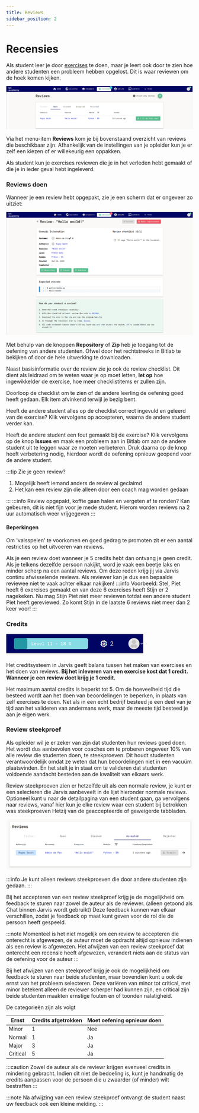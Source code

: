 ```yaml
---
title: Reviews
sidebar_position: 2
---
```

# Recensies

Als student leer je door [exercises](../exercises) te doen, maar je leert ook door te zien hoe andere studenten een probleem hebben opgelost.
Dit is waar reviewen om de hoek komen kijken.

![review overzicht](/img/docs/reviews/overview.png)

Via het menu-item **Reviews** kom je bij bovenstaand overzicht van reviews die beschikbaar zijn.
Afhankelijk van de instellingen van je opleider kun je er zelf een kiezen of er willekeurig een oppakken.

Als student kun je exercises reviewen die je in het verleden hebt gemaakt of die je in ieder geval hebt ingeleverd.

### Reviews doen

Wanneer je een review hebt opgepakt, zie je een scherm dat er ongeveer zo uitziet:

![enkele recensie](/img/docs/reviews/single.png)

Met behulp van de knoppen **Repository** of **Zip** heb je toegang tot de oefening van andere studenten.
Ofwel door het rechtstreeks in Bitlab te bekijken of door de hele uitwerking te downloaden.

Naast basisinformatie over de review zie je ook de review checklist.
Dit dient als leidraad om te weten waar je op moet letten,
**let op** hoe ingewikkelder de exercise, hoe meer checklistitems er zullen zijn.

Doorloop de checklist om te zien of de andere leerling de oefening goed heeft gedaan.
Elk item afvinkend terwijl je bezig bent.

Heeft de andere student alles op de checklist correct ingevuld en geleerd van de exercise?
Klik vervolgens op accepteren, waarna de andere student verder kan.

Heeft de andere student een fout gemaakt bij de exercise?
Klik vervolgens op de knop **Issues** en maak een probleem aan in Bitlab om aan de andere student uit te leggen waar ze moeten verbeteren.
Druk daarna op de knop heeft verbetering nodig, hierdoor wordt de oefening opnieuw geopend voor de andere student.

:::tip
Zie je geen review?

1. Mogelijk heeft iemand anders de review al geclaimd
2. Het kan een review zijn die alleen door een coach mag worden gedaan
 
:::
:::info
Review opgepakt, koffie gaan halen en vergeten af te ronden? 
Kan gebeuren, dit is niet fijn voor je mede student.
Hierom worden reviews na 2 uur automatisch weer vrijgegeven
:::

#### Beperkingen

Om 'valsspelen' te voorkomen en goed gedrag te promoten zit er een aantal restricties op het uitvoeren van reviews.

Als je een review doet wanneer je 5 credits hebt dan ontvang je geen credit.
Als je telkens dezelfde persoon nakijkt, word je vaak een beetje laks en minder scherp na een aantal reviews. 
Om deze reden krijg jij via Jarvis continu afwisselende reviews. 
Als reviewer kan je dus een bepaalde reviewee niet te vaak achter elkaar nakijken!
:::info
Voorbeeld: Stel, Piet heeft 6 exercises gemaakt en van deze 6 exercises heeft Stijn er 2 nagekeken. 
Nu mag Stijn Piet niet meer reviewen totdat een andere student Piet heeft gereviewed. 
Zo komt Stijn in de laatste 6 reviews niet meer dan 2 keer voor!
:::

### Credits

![credits](/img/docs/reviews/credit.png)

Het creditsysteem in Jarvis geeft balans tussen het maken van exercises en het doen van reviews.
**Bij het inleveren van een exercise kost dat 1 credit. Wanneer je een review doet krijg je 1 credit.**

Het maximum aantal credits is beperkt tot 5.
Om de hoeveelheid tijd die besteed wordt aan het doen van beoordelingen te beperken, in plaats van zelf exercises te doen.
Net als in een echt bedrijf besteed je een deel van je tijd aan het valideren van andermans werk,
maar de meeste tijd besteed je aan je eigen werk.

### Review steekproef

Als opleider wil je er zeker van zijn dat studenten hun reviews goed doen.
Het wordt dus aanbevolen voor coaches om te proberen ongeveer 10% van alle review die studenten doen, te steekproeven.
Dit houdt studenten verantwoordelijk omdat ze weten dat hun beoordelingen niet in een vacuüm plaatsvinden.
En het stelt je in staat om te valideren dat studenten voldoende aandacht besteden aan de kwaliteit van elkaars werk.

Review steekproeven zien er hetzelfde uit als een normale review, 
je kunt er een selecteren die Jarvis aanbeveelt in de lijst hieronder normale reviews.
Optioneel kunt u naar de detailpagina van een student gaan,
ga vervolgens naar reviews, vanaf hier kun je elke review waar een student bij betrokken was steekproeven
Hetzij van de geaccepteerde of geweigerde tabbladen.

![review steekproef van een enkele student](/img/docs/reviews/sample.png)

:::info
Je kunt alleen reviews steekproeven die door andere studenten zijn gedaan.
:::

Bij het accepteren van een review steekproef krijg je de mogelijkheid om feedback te sturen naar zowel de auteur als de reviewer.
(alleen getoond als Chat binnen Jarvis wordt gebruikt)
Deze feedback kunnen van elkaar verschillen,
zodat je feedback op maat kunt geven voor de rol die de persoon heeft gespeeld.

:::note
Momenteel is het niet mogelijk om een review te accepteren die onterecht is afgewezen,
de auteur moet de opdracht altijd opnieuw indienen als een review is afgewezen.
Het afwijzen van een review steekproef dat onterecht een recensie heeft afgewezen, 
verandert niets aan de status van de oefening voor de auteur
:::

Bij het afwijzen van een steekproef krijg je ook de mogelijkheid om feedback te sturen naar beide studenten,
maar bovendien kunt u ook de ernst van het probleem selecteren.
Deze variëren van minor tot critical,
met minor betekent alleen de reviewer scherper had kunnen zijn,
en critical zijn beide studenten maakten ernstige fouten en of toonden nalatigheid.


De categorieën zijn als volgt

| Ernst    | Credits afgetrokken | Moet oefening opnieuw doen |
|----------|----|------------------------|
| Minor    | 1 | Nee |
| Normal   | 1 | Ja |
| Major    | 3 | Ja |
| Critical | 5 | Ja |

:::caution
Zowel de auteur als de reviewr krijgen evenveel credits in mindering gebracht. 
Indien dit niet de bedoeling is, kunt je handmatig de credits aanpassen voor de persoon die u zwaarder (of minder) wilt bestraffen
:::

:::note
Na afwijzing van een review steekproef ontvangt de student naast uw feedback ook een kleine melding.
:::
